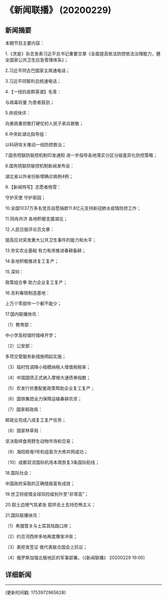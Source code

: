 # 《新闻联播》 (20200229)

## 新闻摘要

本期节目主要内容：

1.《求是》杂志发表习近平总书记重要文章《全面提高依法防控依法治理能力，健全国家公共卫生应急管理体系》；

2.习近平同古巴国家主席通电话；

3.习近平同智利总统通电话；

4.【一线抗疫群英谱】毛青：

与病毒较量 为患者鼓劲；

5.央视快评：

向勇挑重担敢打硬仗的人民子弟兵致敬；

6.中央赴湖北指导组：

以科研攻关推动一线防控救治；

7.国务院联防联控机制印发通知 进一步指导各地落实分区分级差异化防控策略；

8.国务院联防联控机制新闻发布会：

湖北省以外省份新增确诊病例4例；

9.【新闻特写】志愿者杨雪：

守护天使 守护家园；

10.全国1037万多名党员自愿捐款11.8亿元支持新冠肺炎疫情防控工作；

11.同舟共济 各地积极支援湖北；

12.人民日报评论员文章：

提高应对突发重大公共卫生事件的能力和水平；

13.夯实农业基础 有力有序推进春耕备耕；

14.各地积极推进复工复产；

15.深圳：

政策组合拳 助力企业复工复产；

16.吉利春晓制造基地：

上万个零部件一个都不能少；

17.国内联播快讯：

（1）教育部：

中小学高校错时错峰开学；

（2）公安部：

多项交管服务新措施明起实施；

（3）临时性调降小规模纳税人增值税税率；

（4）中国国债正式纳入摩根大通债券指数；

（5）农发行优惠配套政策帮助企业复工复产；

（6）国铁集团全力保障运输春耕农资；

（7）国家邮政局：

邮政业完成八成复工复产任务；

（8）国家林草局：

坚决取缔食用野生动物市场和交易；

（9）海阳核电1号机组首次大修并网成功；

（10）成都双流国际机场本周恢复3条国际航线；

18.国际社会：

中国政府采取的正确措施富有成效；

19.世卫将疫情全球风险级别升至“非常高”；

20.叙土边境气氛紧张 叙抨击土支持恐怖主义；

21.国际联播快讯：

（1）希腊暂关与土耳其陆路口岸；

（2）约旦河西岸多地再度爆发冲突；

（3）美拒发签证 俄代表联合国会上抗议；

（4）俄罗斯加强北极地区的军事部署。（《新闻联播》 20200229 19:00）

## 详细新闻

---

(更新时间戳: 1753972965628)

